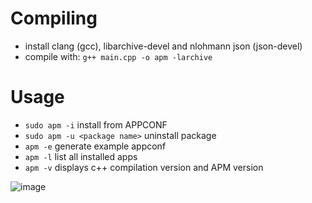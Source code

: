 # Compiling
 -  install clang (gcc), libarchive-devel and nlohmann json (json-devel)
 -  compile with: `g++ main.cpp -o apm -larchive`

# Usage

 - `sudo apm -i` install from APPCONF 
 - `sudo apm -u <package name>` uninstall package
 - `apm -e` generate example appconf
 - `apm -l` list all installed apps
 - `apm -v` displays c++ compilation version and APM version

![image](https://github.com/MateuszB-PL/apmcpp/assets/99821157/8fbb6984-e42c-4571-89e3-ec5bdf987ad3)

